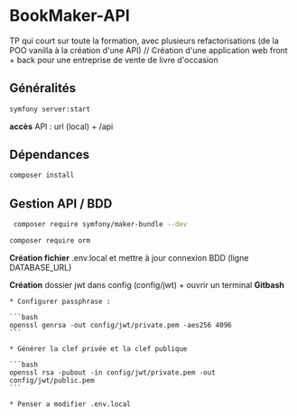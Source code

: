 # BookMaker-API

TP qui court sur toute la formation, avec plusieurs refactorisations (de la POO vanilla à la création d'une API) // Création d'une application web front + back pour une entreprise de vente de livre d'occasion

## Généralités

```bash
symfony server:start
```
**accès** API : url (local) + /api

## Dépendances

```bash
composer install
```

## Gestion API / BDD

```bash
 composer require symfony/maker-bundle --dev
```

```bash
composer require orm
```

**Création fichier** .env.local et mettre à jour connexion BDD (ligne DATABASE_URL)

**Création** dossier jwt dans config (config/jwt) + ouvrir un terminal **Gitbash** 

    * Configurer passphrase :

    ```bash
    openssl genrsa -out config/jwt/private.pem -aes256 4096
    ```

    * Générer la clef privée et la clef publique

    ```bash
    openssl rsa -pubout -in config/jwt/private.pem -out config/jwt/public.pem
    ```

    * Penser a modifier .env.local